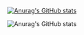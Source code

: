 [![Anurag's GitHub stats](https://github-readme-stats.vercel.app/api?username=cikzz)](https://github.com/cikzz/cikzz)

![Anurag's GitHub stats](https://github-readme-stats.vercel.app/api?username=cikzz&show_icons=true&theme=radical)
